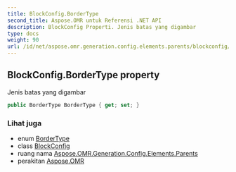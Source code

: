 ```yaml
---
title: BlockConfig.BorderType
second_title: Aspose.OMR untuk Referensi .NET API
description: BlockConfig Properti. Jenis batas yang digambar
type: docs
weight: 90
url: /id/net/aspose.omr.generation.config.elements.parents/blockconfig/bordertype/
---
```

## BlockConfig.BorderType property

Jenis batas yang digambar

```csharp
public BorderType BorderType { get; set; }
```

### Lihat juga

* enum [BorderType](../../../aspose.omr.generation.config.enums/bordertype/)
* class [BlockConfig](../)
* ruang nama [Aspose.OMR.Generation.Config.Elements.Parents](../../blockconfig/)
* perakitan [Aspose.OMR](../../../)


